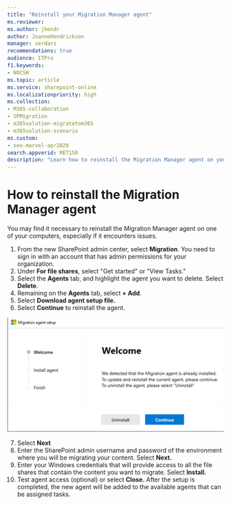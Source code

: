 ```yaml
---
title: "Reinstall your Migration Manager agent"
ms.reviewer: 
ms.author: jhendr
author: JoanneHendrickson
manager: serdars
recommendations: true
audience: ITPro
f1.keywords:
- NOCSH
ms.topic: article
ms.service: sharepoint-online
ms.localizationpriority: high
ms.collection: 
- M365-collaboration
- SPMigration
- m365solution-migratetom365
- m365solution-scenario
ms.custom:
- seo-marvel-apr2020
search.appverid: MET150
description: "Learn how to reinstall the Migration Manager agent on your computer."
---
```

# How to reinstall the Migration Manager agent

You may find it necessary to reinstall the Migration Manager agent on one of your computers, especially if it encounters issues.

1. From the new SharePoint admin center, select **Migration**.  You need to sign in with an account that has admin permissions for your organization.
2. Under **For file shares**, select "Get started" or "View Tasks."
3. Select the **Agents** tab, and highlight the agent you want to delete.  Select **Delete**.
4. Remaining on the **Agents** tab, select **+ Add**.
5. Select **Download agent setup file.**
6. Select **Continue** to reinstall the agent.

![Select continue to reinstall agent](media/mm-reinstall-agent-screen.png)

7. Select **Next**
8. Enter the SharePoint admin username and password of the environment where you will be migrating your content. Select **Next.**
9. Enter your Windows credentials that will provide access to all the file shares that contain the content you want to migrate. Select **Install.**
10. Test agent access (optional) or select **Close.** After the setup is completed, the new agent will be added to the available agents that can be assigned tasks.
